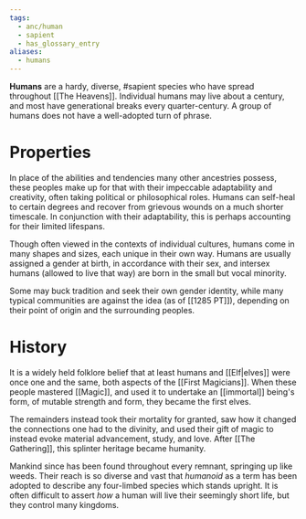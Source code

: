 ```yaml
---
tags:
  - anc/human
  - sapient
  - has_glossary_entry
aliases:
  - humans
---
```

**Humans** are a hardy, diverse, #sapient species who have spread throughout [[The Heavens]]. Individual humans may live about a century, and most have generational breaks every quarter-century. A group of humans does not have a well-adopted turn of phrase.

# Properties
In place of the abilities and tendencies many other ancestries possess, these peoples make up for that with their impeccable adaptability and creativity, often taking political or philosophical roles. Humans can self-heal to certain degrees and recover from grievous wounds on a much shorter timescale. In conjunction with their adaptability, this is perhaps accounting for their limited lifespans.

Though often viewed in the contexts of individual cultures, humans come in many shapes and sizes, each unique in their own way. Humans are usually assigned a gender at birth, in accordance with their sex, and intersex humans (allowed to live that way) are born in the small but vocal minority. 

Some may buck tradition and seek their own gender identity, while many typical communities are against the idea (as of [[1285 PT]]), depending on their point of origin and the surrounding peoples.

# History
It is a widely held folklore belief that at least humans and [[Elf|elves]] were once one and the same, both aspects of the [[First Magicians]]. When these people mastered [[Magic]], and used it to undertake an [[immortal]] being's form, of mutable strength and form, they became the first elves. 

The remainders instead took their mortality for granted, saw how it changed the connections one had to the divinity, and used their gift of magic to instead evoke material advancement, study, and love. After [[The Gathering]], this splinter heritage became humanity.

Mankind since has been found throughout every remnant, springing up like weeds. Their reach is so diverse and vast that *humanoid* as a term has been adopted to describe any four-limbed species which stands upright. It is often difficult to assert *how* a human will live their seemingly short life, but they control many kingdoms.